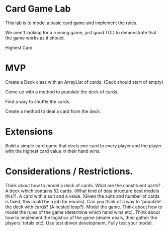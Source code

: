 
# Card Game Lab
This lab is to model a basic card game and implement the rules.

We aren't looking for a running game, just good TDD to demonstrate that the game works as it should.

Highest Card

# MVP
Create a Deck class with an ArrayList of cards. (Deck should start of empty)

Come up with a method to populate the deck of cards.

Find a way to shuffle the cards.

Create a method to deal a card from the deck.

# Extensions
Build a simple card game that deals one card to every player and the player with the highest card value in their hand wins.

# Considerations / Restrictions.
Think about how to model a deck of cards. What are the constituent parts?
A deck which contains 52 cards. (What kind of data structure best models this?).
A card with a suit and a value. (Given the suits and number of cards is fixed, this could be a job for enums).
Can you think of a way to 'populate' the deck with cards? (A nested loop?).
Model the game.
Think about how to model the rules of the game (determine which hand wins etc).
Think about how to implement the logistics of the game (dealer deals, then gather the players' totals etc).
Use test driven development. Fully test your model.
